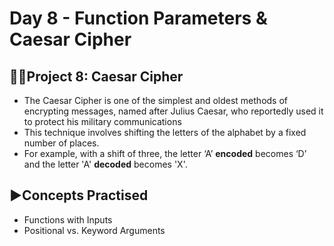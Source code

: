 # Day 8 -  Function Parameters & Caesar Cipher
## 👩‍💻Project 8: Caesar Cipher
- The Caesar Cipher is one of the simplest and oldest methods of encrypting messages, named after Julius Caesar, who reportedly used it to protect his military communications
- This technique involves shifting the letters of the alphabet by a fixed number of places.
- For example, with a shift of three, the letter ‘A’ **encoded** becomes ‘D’ and the letter 'A' **decoded** becomes 'X'.

## ▶️Concepts Practised
- Functions with Inputs
- Positional vs. Keyword Arguments
